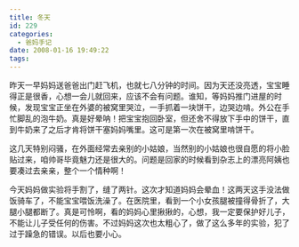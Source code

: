 ```yaml
---
title: 冬天
id: 229
categories:
  - 爸妈手记
date: 2008-01-16 19:49:22
tags:
---
```


昨天一早妈妈送爸爸出门赶飞机，也就七八分钟的时间。因为天还没亮透，宝宝睡得正是很香，心想一会儿就回来，应该不会有问题。谁知，等妈妈推门进屋的时候，发现宝宝正坐在外婆的被窝里哭泣，一手抓着一块饼干，边哭边啃。外公在手忙脚乱的泡牛奶。真是好晕呐！把宝宝抱回卧室，但还舍不得放下手中的饼干，直到牛奶来了之后才肯将饼干塞妈妈嘴里。这可是第一次在被窝里啃饼干。

这几天特别闷骚，在外面经常去亲别的小姑娘，当然别的小姑娘也很自愿的将小脸贴过来，咱帅哥毕竟魅力还是很大的。问题是回家的时候看到杂志上的漂亮阿姨也要凑过去亲亲，整个一个情种啊！

今天妈妈做实验将手割了，缝了两针。这次才知道妈妈会晕血！这两天这手没法做饭骑车了，不能宝宝喂饭洗澡了。在医院里，看到一个小女孩腿被撞得骨折了，大腿小腿都断了。真是可怜啊，看的妈妈心里揪揪的，心想，我一定要保护好儿子，不能让儿子受任何的伤害。不过妈妈这次也太粗心了，做了这么多年的实验，犯了过于躁急的错误。以后也要小心。